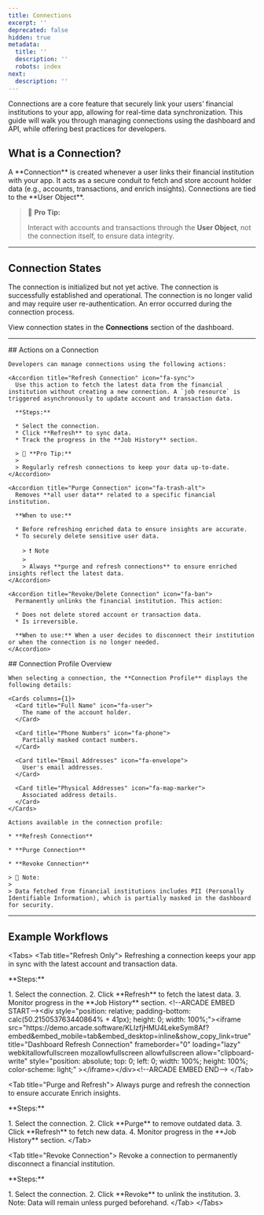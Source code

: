 ```yaml
---
title: Connections
excerpt: ''
deprecated: false
hidden: true
metadata:
  title: ''
  description: ''
  robots: index
next:
  description: ''
---
```

Connections are a core feature that securely link your users’ financial institutions to your app, allowing for real-time data synchronization. This guide will walk you through managing connections using the dashboard and API, while offering best practices for developers.

## What is a Connection?

<Accordion title="What is a Connection?" icon="fa-info-circle">
  A **Connection** is created whenever a user links their financial institution with your app. It acts as a secure conduit to fetch and store account holder data (e.g., accounts, transactions, and enrich insights). Connections are tied to the **User Object**.

  > 📘 **Pro Tip:**
  >
  > Interact with accounts and transactions through the **User Object**, not the connection itself, to ensure data integrity.
</Accordion>

***

## Connection States

<Cards columns={4}>
  <Card title="Pre-init" icon="fa-hourglass">
    The connection is initialized but not yet active.
  </Card>

  <Card title="Active" icon="fa-check-circle">
    The connection is successfully established and operational.
  </Card>

  <Card title="Invalid" icon="fa-exclamation-triangle">
    The connection is no longer valid and may require user re-authentication.
  </Card>

  <Card title="Failed" icon="fa-times-circle">
    An error occurred during the connection process.
  </Card>
</Cards>

View connection states in the **Connections** section of the dashboard.

***

<Columns layout="auto">
  <Column>
    ## Actions on a Connection

    Developers can manage connections using the following actions:

    <Accordion title="Refresh Connection" icon="fa-sync">
      Use this action to fetch the latest data from the financial institution without creating a new connection. A `job resource` is triggered asynchronously to update account and transaction data.

      **Steps:**

      * Select the connection.
      * Click **Refresh** to sync data.
      * Track the progress in the **Job History** section.

      > 📘 **Pro Tip:**
      >
      > Regularly refresh connections to keep your data up-to-date.
    </Accordion>

    <Accordion title="Purge Connection" icon="fa-trash-alt">
      Removes **all user data** related to a specific financial institution.

      **When to use:**

      * Before refreshing enriched data to ensure insights are accurate.
      * To securely delete sensitive user data.

        > ❗️ Note
        >
        > Always **purge and refresh connections** to ensure enriched insights reflect the latest data.
    </Accordion>

    <Accordion title="Revoke/Delete Connection" icon="fa-ban">
      Permanently unlinks the financial institution. This action:

      * Does not delete stored account or transaction data.
      * Is irreversible.

      **When to use:** When a user decides to disconnect their institution or when the connection is no longer needed.
    </Accordion>
  </Column>

  <Column>
    ## Connection Profile Overview

    When selecting a connection, the **Connection Profile** displays the following details:

    <Cards columns={1}>
      <Card title="Full Name" icon="fa-user">
        The name of the account holder.
      </Card>

      <Card title="Phone Numbers" icon="fa-phone">
        Partially masked contact numbers.
      </Card>

      <Card title="Email Addresses" icon="fa-envelope">
        User's email addresses.
      </Card>

      <Card title="Physical Addresses" icon="fa-map-marker">
        Associated address details.
      </Card>
    </Cards>

    Actions available in the connection profile:

    * **Refresh Connection**

    * **Purge Connection**

    * **Revoke Connection**

    > 📘 Note:
    >
    > Data fetched from financial institutions includes PII (Personally Identifiable Information), which is partially masked in the dashboard for security.
  </Column>
</Columns>

***

## Example Workflows

\<Tabs>
&#x20; \<Tab title="Refresh Only">
&#x20;   Refreshing a connection keeps your app in sync with the latest account and transaction data.

&#x20;   \*\*Steps:\*\*

&#x20;   1\. Select the connection.
&#x20;   2\. Click \*\*Refresh\*\* to fetch the latest data.
&#x20;   3\. Monitor progress in the \*\*Job History\*\* section.
&#x20; &#x20;
&#x20;   \<!--ARCADE EMBED START-->\<div style="position: relative; padding-bottom: calc(50.215053763440864% + 41px); height: 0; width: 100%;">\<iframe src="https\://demo.arcade.software/KLIzfjHMU4LekeSym8Af?embed\&embed\_mobile=tab\&embed\_desktop=inline\&show\_copy\_link=true" title="Dashboard Refresh Connection" frameborder="0" loading="lazy" webkitallowfullscreen mozallowfullscreen allowfullscreen allow="clipboard-write" style="position: absolute; top: 0; left: 0; width: 100%; height: 100%; color-scheme: light;" >\</iframe>\</div>\<!--ARCADE EMBED END-->
&#x20;  &#x20;
&#x20; \</Tab>

&#x20; \<Tab title="Purge and Refresh">
&#x20;   Always purge and refresh the connection to ensure accurate Enrich insights.

&#x20;   \*\*Steps:\*\*

&#x20;   1\. Select the connection.
&#x20;   2\. Click \*\*Purge\*\* to remove outdated data.
&#x20;   3\. Click \*\*Refresh\*\* to fetch new data.
&#x20;   4\. Monitor progress in the \*\*Job History\*\* section.
&#x20; \</Tab>

&#x20; \<Tab title="Revoke Connection">
&#x20;   Revoke a connection to permanently disconnect a financial institution.

&#x20;   \*\*Steps:\*\*

&#x20;   1\. Select the connection.
&#x20;   2\. Click \*\*Revoke\*\* to unlink the institution.
&#x20;   3\. Note: Data will remain unless purged beforehand.
&#x20; \</Tab>
\</Tabs>